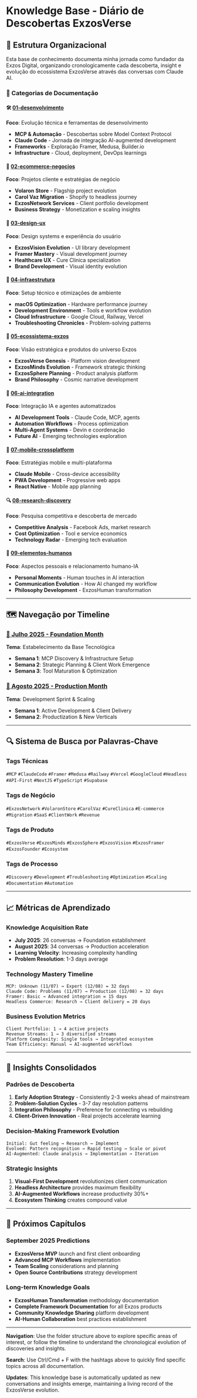 # Knowledge Base - Diário de Descobertas ExzosVerse

## 📁 Estrutura Organizacional

Esta base de conhecimento documenta minha jornada como fundador da Exzos Digital, organizando cronologicamente cada descoberta, insight e evolução do ecossistema ExzosVerse através das conversas com Claude AI.

### 📂 Categorias de Documentação

#### 🛠️ [01-desenvolvimento](./knowledge-base/01-desenvolvimento/)
**Foco**: Evolução técnica e ferramentas de desenvolvimento
- **MCP & Automação** - Descobertas sobre Model Context Protocol
- **Claude Code** - Jornada de integração AI-augmented development  
- **Frameworks** - Exploração Framer, Medusa, Builder.io
- **Infrastructure** - Cloud, deployment, DevOps learnings

#### 🏪 [02-ecommerce-negocios](./knowledge-base/02-ecommerce-negocios/)
**Foco**: Projetos cliente e estratégias de negócio
- **Volaron Store** - Flagship project evolution
- **Carol Vaz Migration** - Shopify to headless journey
- **ExzosNetwork Services** - Client portfolio development
- **Business Strategy** - Monetization e scaling insights

#### 🎨 [03-design-ux](./knowledge-base/03-design-ux/)
**Foco**: Design systems e experiência do usuário
- **ExzosVision Evolution** - UI library development
- **Framer Mastery** - Visual development journey
- **Healthcare UX** - Cure Clinica specialization
- **Brand Development** - Visual identity evolution

#### 🔧 [04-infraestrutura](./knowledge-base/04-infraestrutura/)
**Foco**: Setup técnico e otimizações de ambiente
- **macOS Optimization** - Hardware performance journey
- **Development Environment** - Tools e workflow evolution
- **Cloud Infrastructure** - Google Cloud, Railway, Vercel
- **Troubleshooting Chronicles** - Problem-solving patterns

#### 🌌 [05-ecossistema-exzos](./knowledge-base/05-ecossistema-exzos/)
**Foco**: Visão estratégica e produtos do universo Exzos
- **ExzosVerse Genesis** - Platform vision development
- **ExzosMinds Evolution** - Framework strategic thinking
- **ExzosSphere Planning** - Product analysis platform
- **Brand Philosophy** - Cosmic narrative development

#### 🤖 [06-ai-integration](./knowledge-base/06-ai-integration/)
**Foco**: Integração IA e agentes automatizados
- **AI Development Tools** - Claude Code, MCP, agents
- **Automation Workflows** - Process optimization
- **Multi-Agent Systems** - Devin e coordenação
- **Future AI** - Emerging technologies exploration

#### 📱 [07-mobile-crossplatform](./knowledge-base/07-mobile-crossplatform/)
**Foco**: Estratégias mobile e multi-plataforma
- **Claude Mobile** - Cross-device accessibility
- **PWA Development** - Progressive web apps
- **React Native** - Mobile app planning

#### 🔍 [08-research-discovery](./knowledge-base/08-research-discovery/)
**Foco**: Pesquisa competitiva e descoberta de mercado
- **Competitive Analysis** - Facebook Ads, market research
- **Cost Optimization** - Tool e service economics
- **Technology Radar** - Emerging tech evaluation

#### 🤝 [09-elementos-humanos](./knowledge-base/09-elementos-humanos/)
**Foco**: Aspectos pessoais e relacionamento humano-IA
- **Personal Moments** - Human touches in AI interaction
- **Communication Evolution** - How AI changed my workflow
- **Philosophy Development** - ExzosHuman transformation

---

## 🗺️ Navegação por Timeline

### [📅 Julho 2025 - Foundation Month](./knowledge-base/timeline/2025-07-julho.md)
**Tema**: Estabelecimento da Base Tecnológica
- **Semana 1**: MCP Discovery & Infrastructure Setup
- **Semana 2**: Strategic Planning & Client Work Emergence  
- **Semana 3**: Tool Maturation & Optimization

### [📅 Agosto 2025 - Production Month](./knowledge-base/timeline/2025-08-agosto.md)
**Tema**: Development Sprint & Scaling
- **Semana 1**: Active Development & Client Delivery
- **Semana 2**: Productization & New Verticals

---

## 🔍 Sistema de Busca por Palavras-Chave

### Tags Técnicas
`#MCP` `#ClaudeCode` `#Framer` `#Medusa` `#Railway` `#Vercel` `#GoogleCloud` `#Headless` `#API-First` `#NextJS` `#TypeScript` `#Supabase`

### Tags de Negócio  
`#ExzosNetwork` `#VolaronStore` `#CarolVaz` `#CureClinica` `#E-commerce` `#Migration` `#SaaS` `#ClientWork` `#Revenue`

### Tags de Produto
`#ExzosVerse` `#ExzosMinds` `#ExzosSphere` `#ExzosVision` `#ExzosFramer` `#ExzosFounder` `#Ecosystem`

### Tags de Processo
`#Discovery` `#Development` `#Troubleshooting` `#Optimization` `#Scaling` `#Documentation` `#Automation`

---

## 📈 Métricas de Aprendizado

### Knowledge Acquisition Rate
- **July 2025**: 26 conversas → Foundation establishment
- **August 2025**: 34 conversas → Production acceleration  
- **Learning Velocity**: Increasing complexity handling
- **Problem Resolution**: 1-3 days average

### Technology Mastery Timeline
```
MCP: Unknown (11/07) → Expert (12/08) = 32 days
Claude Code: Problems (11/07) → Production (12/08) = 32 days
Framer: Basic → Advanced integration = 15 days
Headless Commerce: Research → Client delivery = 20 days
```

### Business Evolution Metrics
```
Client Portfolio: 1 → 4 active projects
Revenue Streams: 1 → 3 diversified streams
Platform Complexity: Single tools → Integrated ecosystem
Team Efficiency: Manual → AI-augmented workflows
```

---

## 🎯 Insights Consolidados

### Padrões de Descoberta
1. **Early Adoption Strategy** - Consistently 2-3 weeks ahead of mainstream
2. **Problem-Solution Cycles** - 3-7 day resolution patterns
3. **Integration Philosophy** - Preference for connecting vs rebuilding
4. **Client-Driven Innovation** - Real projects accelerate learning

### Decision-Making Framework Evolution
```
Initial: Gut feeling → Research → Implement
Evolved: Pattern recognition → Rapid testing → Scale or pivot
AI-Augmented: Claude analysis → Implementation → Iteration
```

### Strategic Insights
1. **Visual-First Development** revolutionizes client communication
2. **Headless Architecture** provides maximum flexibility
3. **AI-Augmented Workflows** increase productivity 30%+
4. **Ecosystem Thinking** creates compound value

---

## 🚀 Próximos Capítulos

### September 2025 Predictions
- **ExzosVerse MVP** launch and first client onboarding
- **Advanced MCP Workflows** implementation
- **Team Scaling** considerations and planning
- **Open Source Contributions** strategy development

### Long-term Knowledge Goals
- **ExzosHuman Transformation** methodology documentation
- **Complete Framework Documentation** for all Exzos products
- **Community Knowledge Sharing** platform development
- **AI-Human Collaboration** best practices establishment

---

**Navigation**: Use the folder structure above to explore specific areas of interest, or follow the timeline to understand the chronological evolution of discoveries and insights.

**Search**: Use Ctrl/Cmd + F with the hashtags above to quickly find specific topics across all documentation.

**Updates**: This knowledge base is automatically updated as new conversations and insights emerge, maintaining a living record of the ExzosVerse evolution.